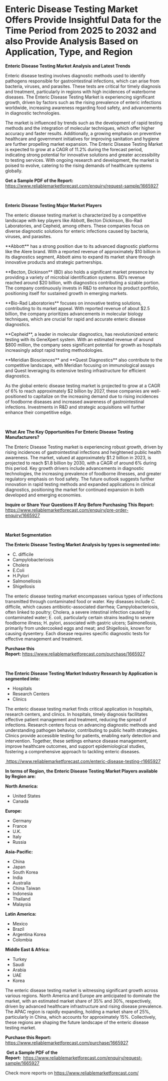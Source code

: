 <p><h1>Enteric Disease Testing Market Offers Provide Insightful Data for the Time Period from 2025 to 2032 and also Provide Analysis Based on Application, Type, and Region</h1></p><p><strong>Enteric Disease Testing Market Analysis and Latest Trends</strong></p>
<p><p>Enteric disease testing involves diagnostic methods used to identify pathogens responsible for gastrointestinal infections, which can arise from bacteria, viruses, and parasites. These tests are critical for timely diagnosis and treatment, particularly in regions with high incidences of waterborne diseases. The Enteric Disease Testing Market is experiencing significant growth, driven by factors such as the rising prevalence of enteric infections worldwide, increasing awareness regarding food safety, and advancements in diagnostic technologies.</p><p>The market is influenced by trends such as the development of rapid testing methods and the integration of molecular techniques, which offer higher accuracy and faster results. Additionally, a growing emphasis on preventive healthcare and government initiatives for improving sanitation and hygiene are further propelling market expansion. The Enteric Disease Testing Market is expected to grow at a CAGR of 11.2% during the forecast period, indicating strong potential for innovative solutions and greater accessibility to testing services. With ongoing research and development, the market is poised to evolve, catering to the rising demands of healthcare systems globally.</p></p>
<p><strong>Get a Sample PDF of the Report:&nbsp;</strong> <a href="https://www.reliablemarketforecast.com/enquiry/request-sample/1665927?utm_campaign=3029&utm_medium=2&utm_source=Github&utm_content=ia&utm_term=03032025&utm_id=enteric-disease-testing">https://www.reliablemarketforecast.com/enquiry/request-sample/1665927</a></p>
<p>&nbsp;</p>
<p><strong>Enteric Disease Testing Major Market Players</strong></p>
<p><p>The enteric disease testing market is characterized by a competitive landscape with key players like Abbott, Becton Dickinson, Bio-Rad Laboratories, and Cepheid, among others. These companies focus on diverse diagnostic solutions for enteric infections caused by bacteria, viruses, and parasites.</p><p>**Abbott** has a strong position due to its advanced diagnostic platforms like the Alere brand. With a reported revenue of approximately $10 billion in its diagnostics segment, Abbott aims to expand its market share through innovative products and strategic partnerships.</p><p>**Becton, Dickinson** (BD) also holds a significant market presence by providing a variety of microbial identification systems. BD’s revenue reached around $20 billion, with diagnostics contributing a sizable portion. The company continuously invests in R&D to enhance its product portfolio, positioning itself for sustained growth in emerging markets.</p><p>**Bio-Rad Laboratories** focuses on innovative testing solutions, contributing to its market appeal. With reported revenue of about $2.5 billion, the company prioritizes advancements in molecular biology techniques, which are crucial for rapid and accurate enteric disease diagnostics.</p><p>**Cepheid**, a leader in molecular diagnostics, has revolutionized enteric testing with its GeneXpert system. With an estimated revenue of around $800 million, the company sees significant potential for growth as hospitals increasingly adopt rapid testing methodologies.</p><p>**Meridian Biosciences** and **Quest Diagnostics** also contribute to the competitive landscape, with Meridian focusing on immunological assays and Quest leveraging its extensive testing infrastructure for efficient diagnostics.</p><p>As the global enteric disease testing market is projected to grow at a CAGR of 6% to reach approximately $2 billion by 2027, these companies are well-positioned to capitalize on the increasing demand due to rising incidences of foodborne diseases and increased awareness of gastrointestinal infections. Investments in R&D and strategic acquisitions will further enhance their competitive edge.</p></p>
<p>&nbsp;</p>
<p><strong>What Are The Key Opportunities For Enteric Disease Testing Manufacturers?</strong></p>
<p><p>The Enteric Disease Testing market is experiencing robust growth, driven by rising incidences of gastrointestinal infections and heightened public health awareness. The market, valued at approximately $1.2 billion in 2023, is projected to reach $1.8 billion by 2030, with a CAGR of around 6% during this period. Key growth drivers include advancements in diagnostic technologies, the increasing prevalence of foodborne illnesses, and greater regulatory emphasis on food safety. The future outlook suggests further innovation in rapid testing methods and expanded applications in clinical diagnostics, positioning the market for continued expansion in both developed and emerging economies.</p></p>
<p><strong>Inquire or Share Your Questions If Any Before Purchasing This Report:</strong> <a href="https://www.reliablemarketforecast.com/enquiry/pre-order-enquiry/1665927?utm_campaign=3029&utm_medium=2&utm_source=Github&utm_content=ia&utm_term=03032025&utm_id=enteric-disease-testing">https://www.reliablemarketforecast.com/enquiry/pre-order-enquiry/1665927</a></p>
<p>&nbsp;</p>
<p><strong>Market Segmentation</strong></p>
<p><strong>The Enteric Disease Testing Market Analysis by types is segmented into:</strong></p>
<p><ul><li>C. difficile</li><li>Campylobacteriosis</li><li>Cholera</li><li>E.Coli</li><li>H.Pylori</li><li>Salmonellosis</li><li>Shigellosis</li></ul></p>
<p><p>The enteric disease testing market encompasses various types of infections transmitted through contaminated food or water. Key diseases include C. difficile, which causes antibiotic-associated diarrhea; Campylobacteriosis, often linked to poultry; Cholera, a severe intestinal infection caused by contaminated water; E. coli, particularly certain strains leading to severe foodborne illness; H. pylori, associated with gastric ulcers; Salmonellosis, primarily from undercooked eggs and meat; and Shigellosis, known for causing dysentery. Each disease requires specific diagnostic tests for effective management and treatment.</p></p>
<p><strong>Purchase this Report:&nbsp;</strong><a href="https://www.reliablemarketforecast.com/purchase/1665927?utm_campaign=3029&utm_medium=2&utm_source=Github&utm_content=ia&utm_term=03032025&utm_id=enteric-disease-testing">https://www.reliablemarketforecast.com/purchase/1665927</a></p>
<p>&nbsp;</p>
<p><strong>The Enteric Disease Testing Market Industry Research by Application is segmented into:</strong></p>
<p><ul><li>Hospitals</li><li>Research Centers</li><li>Clinics</li></ul></p>
<p><p>The enteric disease testing market finds critical application in hospitals, research centers, and clinics. In hospitals, timely diagnosis facilitates effective patient management and treatment, reducing the spread of infections. Research centers focus on advancing diagnostic methods and understanding pathogen behavior, contributing to public health strategies. Clinics provide accessible testing for patients, enabling early detection and intervention. Together, these settings enhance disease management, improve healthcare outcomes, and support epidemiological studies, fostering a comprehensive approach to tackling enteric diseases.</p></p>
<p><a href="https://www.reliablemarketforecast.com/enteric-disease-testing-r1665927?utm_campaign=3029&utm_medium=2&utm_source=Github&utm_content=ia&utm_term=03032025&utm_id=enteric-disease-testing">&nbsp;https://www.reliablemarketforecast.com/enteric-disease-testing-r1665927</a></p>
<p><strong>In terms of Region, the Enteric Disease Testing Market Players available by Region are:</strong></p>
<p>
    <p> <strong> North America: </strong>
        <ul>
            <li>United States</li>
            <li>Canada</li>
        </ul>
        </p> 
    <p> <strong> Europe: </strong>
        <ul>
            <li>Germany</li>
            <li>France</li>
            <li>U.K.</li>
            <li>Italy</li>
            <li>Russia</li>
        </ul>
        </p> 
    <p> <strong> Asia-Pacific: </strong>
        <ul>
            <li>China</li>
            <li>Japan</li>
            <li>South Korea</li>
            <li>India</li>
            <li>Australia</li>
            <li>China Taiwan</li>
            <li>Indonesia</li>
            <li>Thailand</li>
            <li>Malaysia</li>
        </ul>
        </p> 
    <p> <strong> Latin America: </strong>
        <ul>
            <li>Mexico</li>
            <li>Brazil</li>
            <li>Argentina Korea</li>
            <li>Colombia</li>
        </ul>
        </p> 
    <p> <strong> Middle East & Africa: </strong>
        <ul>
            <li>Turkey</li>
            <li>Saudi</li>
            <li>Arabia</li>
            <li>UAE</li>
            <li>Korea</li>
        </ul>
    </p>
    </p>
<p><p>The enteric disease testing market is witnessing significant growth across various regions. North America and Europe are anticipated to dominate the market, with an estimated market share of 35% and 30%, respectively, driven by advanced healthcare infrastructure and rising disease prevalence. The APAC region is rapidly expanding, holding a market share of 25%, particularly in China, which accounts for approximately 15%. Collectively, these regions are shaping the future landscape of the enteric disease testing market.</p></p>
<p><strong>Purchase this Report: </strong><a href="https://www.reliablemarketforecast.com/purchase/1665927?utm_campaign=3029&utm_medium=2&utm_source=Github&utm_content=ia&utm_term=03032025&utm_id=enteric-disease-testing">https://www.reliablemarketforecast.com/purchase/1665927</a></p>
<p>&nbsp;<strong>Get a Sample PDF of the Report:&nbsp;&nbsp;</strong><a href="https://www.reliablemarketforecast.com/enquiry/request-sample/1665927?utm_campaign=3029&utm_medium=2&utm_source=Github&utm_content=ia&utm_term=03032025&utm_id=enteric-disease-testing">https://www.reliablemarketforecast.com/enquiry/request-sample/1665927</a></p>
<p><strong></strong></p>
<p>Check more reports on <a href="https://www.reliablemarketforecast.com/?utm_campaign=3029&utm_medium=2&utm_source=Github&utm_content=ia&utm_term=03032025&utm_id=enteric-disease-testing">https://www.reliablemarketforecast.com/</a></p>
